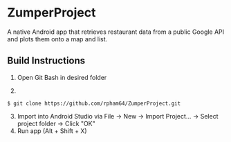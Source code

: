 # ZumperProject
A native Android app that retrieves restaurant data from a public Google API and plots them onto a map and list. 

## Build Instructions

1) Open Git Bash in desired folder

2)
```
$ git clone https://github.com/rpham64/ZumperProject.git
```

3) Import into Android Studio via File -> New -> Import Project... -> Select project folder -> Click "OK"
4) Run app (Alt + Shift + X)
